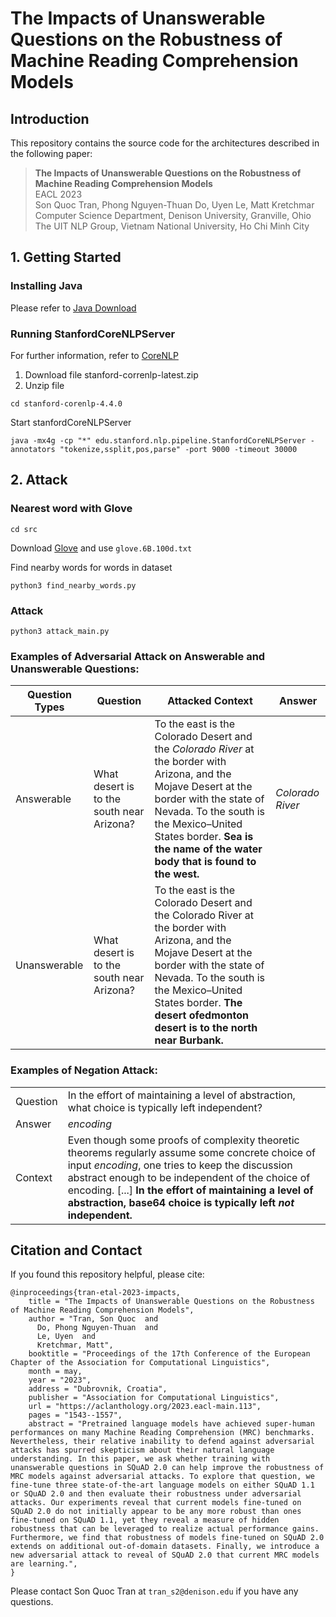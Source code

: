 # The Impacts of Unanswerable Questions on the Robustness of Machine Reading Comprehension Models
## Introduction
This repository contains the source code for the architectures described in the following paper:
>**The Impacts of Unanswerable Questions on the Robustness of Machine Reading Comprehension Models**<br>
>EACL 2023 <br>
>Son Quoc Tran, Phong Nguyen-Thuan Do, Uyen Le, Matt Kretchmar<br>
>Computer Science Department, Denison University, Granville, Ohio<br>
>The UIT NLP Group, Vietnam National University, Ho Chi Minh City<br>

## 1. Getting Started
### Installing Java
Please refer to [Java Download](https://www.oracle.com/java/technologies/downloads/#java16)
### Running StanfordCoreNLPServer
For further information, refer to [CoreNLP](https://stanfordnlp.github.io/CoreNLP/corenlp-server.html)

1. Download file stanford-correnlp-latest.zip
2. Unzip file

```
cd stanford-corenlp-4.4.0
```

Start stanfordCoreNLPServer 

```shell
java -mx4g -cp "*" edu.stanford.nlp.pipeline.StanfordCoreNLPServer -annotators "tokenize,ssplit,pos,parse" -port 9000 -timeout 30000
```
## 2. Attack
### Nearest word with Glove

```
cd src
```

Download [Glove](https://nlp.stanford.edu/projects/glove/) and use `glove.6B.100d.txt`

Find nearby words for words in dataset

```
python3 find_nearby_words.py
```

### Attack 

```python3
python3 attack_main.py
```

### Examples of Adversarial Attack on Answerable and Unanswerable Questions: 

| Question Types | Question | Attacked Context | Answer |
| --- | ----- | ---------- | ---- | 
| Answerable |  What desert is to the south near Arizona? | To the east is the Colorado Desert and the *Colorado River* at the border with Arizona, and the Mojave Desert at the border with the state of Nevada. To the south is the Mexico–United States border. **Sea is the name of the water body that is found to the west.** | *Colorado River* |
| Unanswerable | What desert is to the south near Arizona? | To the east is the Colorado Desert and the Colorado River at the border with Arizona, and the Mojave Desert at the border with the state of Nevada. To the south is the Mexico–United States border. **The desert ofedmonton desert is to the north near Burbank.** | |


### Examples of Negation Attack: 
|||
| --- | --------------- |
| Question | In the effort of maintaining a level of  abstraction, what choice is typically left independent? | 
| Answer | *encoding* | 
| Context | Even though some proofs of complexity theoretic theorems regularly assume some concrete choice of input *encoding*, one tries to keep the discussion abstract enough to be independent of the choice of encoding. [...] **In the effort of maintaining a level of abstraction, base64 choice is typically left *not* independent.** | 

## Citation and Contact
If you found this repository helpful, please cite:
```
@inproceedings{tran-etal-2023-impacts,
    title = "The Impacts of Unanswerable Questions on the Robustness of Machine Reading Comprehension Models",
    author = "Tran, Son Quoc  and
      Do, Phong Nguyen-Thuan  and
      Le, Uyen  and
      Kretchmar, Matt",
    booktitle = "Proceedings of the 17th Conference of the European Chapter of the Association for Computational Linguistics",
    month = may,
    year = "2023",
    address = "Dubrovnik, Croatia",
    publisher = "Association for Computational Linguistics",
    url = "https://aclanthology.org/2023.eacl-main.113",
    pages = "1543--1557",
    abstract = "Pretrained language models have achieved super-human performances on many Machine Reading Comprehension (MRC) benchmarks. Nevertheless, their relative inability to defend against adversarial attacks has spurred skepticism about their natural language understanding. In this paper, we ask whether training with unanswerable questions in SQuAD 2.0 can help improve the robustness of MRC models against adversarial attacks. To explore that question, we fine-tune three state-of-the-art language models on either SQuAD 1.1 or SQuAD 2.0 and then evaluate their robustness under adversarial attacks. Our experiments reveal that current models fine-tuned on SQuAD 2.0 do not initially appear to be any more robust than ones fine-tuned on SQuAD 1.1, yet they reveal a measure of hidden robustness that can be leveraged to realize actual performance gains. Furthermore, we find that robustness of models fine-tuned on SQuAD 2.0 extends on additional out-of-domain datasets. Finally, we introduce a new adversarial attack to reveal of SQuAD 2.0 that current MRC models are learning.",
}

```
Please contact Son Quoc Tran at `tran_s2@denison.edu` if you have any questions.


